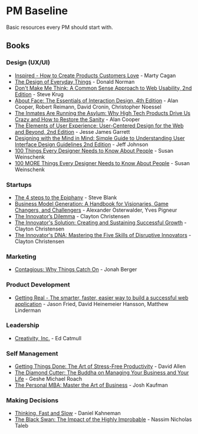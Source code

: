 # PM Baseline
Basic resources every PM should start with.

## Books
### Design (UX/UI)
* [Inspired - How to Create Products Customers Love](https://www.amazon.com/INSPIRED-Create-Tech-Products-Customers-ebook/dp/B077NRB36N) - Marty Cagan
* [The Design of Everyday Things](https://www.amazon.com/Design-Everyday-Things-Revised-Expanded-ebook/dp/B00E257T6C/ref=sr_1_1?keywords=The+Design+of+Everyday+Things+-+Donald+Norman&qid=1554688912&s=books&sr=1-1-catcorr) - Donald Norman
* [Don't Make Me Think: A Common Sense Approach to Web Usability, 2nd Edition](https://www.amazon.com/Dont-Make-Think-Revisited-Usability-ebook/dp/B00HJUBRPG/ref=sr_1_1?keywords=Don%27t+Make+Me+Think&qid=1554688939&s=books&sr=1-1) - Steve Krug
* [About Face: The Essentials of Interaction Design, 4th Edition](https://www.amazon.com/About-Face-Essentials-Interaction-Design-dp-1118766571/dp/1118766571/ref=mt_paperback?_encoding=UTF8&me=&qid=1554689228) - Alan Cooper, Robert Reimann, David Cronin, Christopher Noessel
* [The Inmates Are Running the Asylum: Why High Tech Products Drive Us Crazy and How to Restore the Sanity](https://www.amazon.com/Inmates-Are-Running-Asylum-Products/dp/0672326140) - Alan Cooper
* [The Elements of User Experience: User-Centered Design for the Web and Beyond, 2nd Edition](https://www.amazon.com/Elements-User-Experience-User-Centered-Design-ebook/dp/B004JLMDOC/ref=sr_1_1?keywords=The+Elements+of+User+Experience&qid=1554688964&s=books&sr=1-1) - Jesse James Garrett
* [Designing with the Mind in Mind: Simple Guide to Understanding User Interface Design Guidelines 2nd Edition](https://www.amazon.com/Designing-Mind-Understanding-Interface-Guidelines-ebook-dp-B00HLLN0PI/dp/B00HLLN0PI/ref=mt_kindle?_encoding=UTF8&me=&qid=1554688998) - Jeff Johnson  
* [100 Things Every Designer Needs to Know About People](https://www.amazon.com/Things-Designer-People-Voices-Matter-dp-0321767535/dp/0321767535/ref=mt_paperback?_encoding=UTF8&me=&qid=) - Susan Weinschenk
* [100 MORE Things Every Designer Needs to Know About People](https://www.amazon.com/Things-Designer-People-Voices-Matter/dp/0134196031/ref=pd_sim_0_3/140-1646799-6227112?_encoding=UTF8&pd_rd_i=0134196031&pd_rd_r=aa69433c-59a2-11e9-9502-091092cc734e&pd_rd_w=0Lezj&pd_rd_wg=i7u4I&pf_rd_p=90485860-83e9-4fd9-b838-b28a9b7fda30&pf_rd_r=S3WFRG4J64WRH2TFA2MK&psc=1&refRID=S3WFRG4J64WRH2TFA2MK) - Susan Weinschenk
### Startups
* [The 4 steps to the Epiphany](https://www.amazon.com/Four-Steps-Epiphany-Steve-Blank-ebook/dp/B00FLZKNUQ/ref=sr_1_1?keywords=The+4+steps+to+the+Epiphany+-+Steve+Blank&qid=1554672593&s=digital-text&sr=1-1-catcorr) - Steve Blank
* [Business Model Generation: A Handbook for Visionaries, Game Changers, and Challengers](https://www.amazon.com/Business-Model-Generation-Visionaries-Challengers-ebook/dp/B06X426D4F/ref=sr_1_fkmr0_1?keywords=Business+Model+Generation%3A+A+Handbook+for+Visionaries%2C+Game+Changers%2C+and+Challengers+-+A+handbook+for+designing+tomorrow%E2%80%99s+enterprises&qid=1554672626&s=digital-text&sr=1-1-fkmr0) - Alexander Osterwalder, Yves Pigneur
* [The Innovator’s Dilemma](https://www.amazon.com/Innovators-Dilemma-Technologies-Management-Innovation-ebook/dp/B012BLTM6I/ref=sr_1_1?keywords=The+Innovator%E2%80%99s+Dilemma+-+Clayton+Christensen&qid=1554688699&s=books&sr=1-1) - Clayton Christensen
* [The Innovator's Solution: Creating and Sustaining Successful Growth](https://www.amazon.com/Innovators-Solution-Creating-Sustaining-Successful-ebook/dp/B00E257S7C/ref=sr_1_fkmrnull_1?keywords=The+Innovator%27s+Solution%3A+Creating+and+Sustaining+Successful+Growth+-+Clayton+Christensen&qid=1554688724&s=books&sr=1-1-fkmrnull) - Clayton Christensen
* [The Innovator's DNA: Mastering the Five Skills of Disruptive Innovators](https://www.amazon.com/Innovators-DNA-Mastering-Skills-Disruptive-ebook/dp/B0054KBLRC/ref=sr_1_fkmrnull_1?keywords=The+Innovator%27s+DNA%3A+Mastering+the+Five+Skills+of+Disruptive+Innovators+-+Clayton+Christensen&qid=1554688751&s=books&sr=1-1-fkmrnull) - Clayton Christensen
### Marketing
* [Contagious: Why Things Catch On](https://www.amazon.com/Contagious-Things-Catch-Jonah-Berger-ebook/dp/B008J4GQKW) - Jonah Berger
### Product Development
* [Getting Real - The smarter, faster, easier way to build a successful web application](https://www.amazon.com/Getting-Real-Smarter-Successful-Application/dp/0578012812/ref=sr_1_fkmrnull_1?keywords=Getting+Real+-+The+smarter%2C+faster%2C+easier+way+to+build+a+successful+web+application&qid=1554688811&s=books&sr=1-1-fkmrnull) - Jason Fried, David Heinemeier Hansson, Matthew Linderman
### Leadership
* [Creativity, Inc.](https://www.amazon.com/Creativity-Inc-Overcoming-Unseen-Inspiration-ebook/dp/B00FUZQYBO/ref=sr_1_1?keywords=Creativity%2C+Inc.+-+Ed+Catmull&qid=1554688780&s=books&sr=1-1) - Ed Catmull
### Self Management
* [Getting Things Done: The Art of Stress-Free Productivity](https://www.amazon.com/Getting-Things-Done-Stress-Free-Productivity/dp/0143126563/ref=dp_ob_title_bk) -  David Allen
* [The Diamond Cutter: The Buddha on Managing Your Business and Your Life](https://www.amazon.com/Diamond-Cutter-Buddha-Managing-Business-ebook/dp/B002MHOCZ8) - Geshe Michael Roach
* [The Personal MBA: Master the Art of Business](https://www.amazon.com/Personal-MBA-Master-Art-Business-ebook/dp/B0046ECJ8M) - Josh Kaufman
### Making Decisions
* [Thinking, Fast and Slow](https://www.amazon.com/Thinking-Fast-Slow-Daniel-Kahneman-ebook/dp/B00555X8OA/ref=sr_1_1?crid=2TKQMP12JCQJV&keywords=thinking+fast+and+slow+by+daniel+kahneman&qid=1555171558&s=digital-text&sprefix=Thinkng+fast+and+slow%2Cdigital-text%2C181&sr=1-1) - Daniel Kahneman
* [The Black Swan: The Impact of the Highly Improbable](https://www.amazon.com/Black-Swan-Second-Improbable-Incerto-ebook/dp/B00139XTG4/ref=sr_1_1?keywords=black+swan+taleb&qid=1555171681&s=digital-text&sr=1-1) - Nassim Nicholas Taleb

